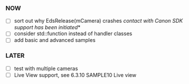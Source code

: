 ### NOW
- [ ] sort out why EdsRelease(mCamera) crashes *contact with Canon SDK support has been initiated** 
- [ ] consider std::function instead of handler classes
- [ ] add basic and advanced samples

### LATER
- [ ] test with multiple cameras
- [ ] Live View support, see 6.3.10 SAMPLE10 Live view
